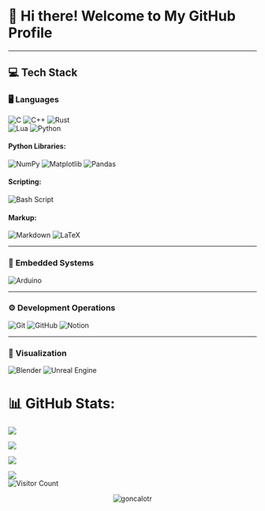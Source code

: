 # 👋 Hi there! Welcome to My GitHub Profile  

---

## 💻 Tech Stack  

### 🖥️ **Languages**  
![C](https://img.shields.io/badge/c-%2300599C.svg?style=for-the-badge&logo=c&logoColor=white) ![C++](https://img.shields.io/badge/c++-%2300599C.svg?style=for-the-badge&logo=c%2B%2B&logoColor=white) ![Rust](https://img.shields.io/badge/rust-%23000000.svg?style=for-the-badge&logo=rust&logoColor=white)  
![Lua](https://img.shields.io/badge/lua-%232C2D72.svg?style=for-the-badge&logo=lua&logoColor=white) ![Python](https://img.shields.io/badge/python-3670A0?style=for-the-badge&logo=python&logoColor=ffdd54)  

#### Python Libraries:
![NumPy](https://img.shields.io/badge/numpy-%23013243.svg?style=for-the-badge&logo=numpy&logoColor=white) ![Matplotlib](https://img.shields.io/badge/Matplotlib-%23ffffff.svg?style=for-the-badge&logo=Matplotlib&logoColor=black) ![Pandas](https://img.shields.io/badge/pandas-%23150458.svg?style=for-the-badge&logo=pandas&logoColor=white)  

#### Scripting:
![Bash Script](https://img.shields.io/badge/bash_script-%23121011.svg?style=for-the-badge&logo=gnu-bash&logoColor=white) 

#### Markup:
![Markdown](https://img.shields.io/badge/markdown-%23000000.svg?style=for-the-badge&logo=markdown&logoColor=white) ![LaTeX](https://img.shields.io/badge/latex-%23008080.svg?style=for-the-badge&logo=latex&logoColor=white)  

---

### 🔌 **Embedded Systems**  
![Arduino](https://img.shields.io/badge/-Arduino-00979D?style=for-the-badge&logo=Arduino&logoColor=white)  

---

### ⚙️ **Development Operations**  
![Git](https://img.shields.io/badge/git-%23F05033.svg?style=for-the-badge&logo=git&logoColor=white) ![GitHub](https://img.shields.io/badge/github-%23121011.svg?style=for-the-badge&logo=github&logoColor=white) ![Notion](https://img.shields.io/badge/Notion-%23000000.svg?style=for-the-badge&logo=notion&logoColor=white)  

---

### 🎨 **Visualization**  
![Blender](https://img.shields.io/badge/blender-%23F5792A.svg?style=for-the-badge&logo=blender&logoColor=white) ![Unreal Engine](https://img.shields.io/badge/unrealengine-%23313131.svg?style=for-the-badge&logo=unrealengine&logoColor=white)  


# 📊 GitHub Stats:
![](https://github-readme-stats.vercel.app/api/top-langs/?username=goncalotr&theme=chartreuse-dark&hide_border=true&include_all_commits=true&count_private=true&layout=donut&langs_count=8)

![](https://github-readme-streak-stats.herokuapp.com/?user=goncalotr&theme=chartreuse-dark&hide_border=true)<br/>

![](https://github-readme-stats.vercel.app/api?username=goncalotr&theme=chartreuse-dark&hide_border=true&include_all_commits=true&count_private=true)<br/>


[![](https://visitcount.itsvg.in/api?id=goncalotr&icon=0&color=1)](https://visitcount.itsvg.in)<br/>
![Visitor Count](https://profile-counter.glitch.me/goncalotr/count.svg)

<p align="center"> <img src="https://komarev.com/ghpvc/?username=goncalotr&label=Profile%20views&color=0e75b6&style=flat" alt="goncalotr" /> </p>

<!--
## 🏆 GitHub Trophies
![](https://github-profile-trophy.vercel.app/?username=goncalotr&theme=radical&no-frame=true&no-bg=true&margin-w=4)
-->


<!-- Proudly created with GPRM ( https://gprm.itsvg.in ) -->



<!--
💻 Tech Stack:
Lua LaTeX Markdown C C++ Python Rust Bash Script Blender NumPy Matplotlib Pandas Git GitHub Arduino Notion Unreal Engine

[![goncalotr's GitHub stats](https://github-readme-stats.vercel.app/api?username=goncalotr&theme=tokyonight&show_icons=true)](https://github.com/goncalotr/github-readme-stats)


[![Top Langs](https://github-readme-stats.vercel.app/api/top-langs/?username=goncalotr&theme=tokyonight)](https://github.com/goncalotr/github-readme-stats)


<!--
https://github.com/anuraghazra/github-readme-stats
most used languages:
Show more languages
You can use the &langs_count= option to increase or decrease the number of languages shown on the card. Valid values are integers between 1 and 20 (inclusive). By default it was set to 5 for normal & donut and 6 for other layouts.
https://github.com/anuraghazra/github-readme-stats

**goncalotr/goncalotr** is a ✨ _special_ ✨ repository because its `README.md` (this file) appears on your GitHub profile.

Here are some ideas to get you started:

- 🔭 I’m currently working on ...
- 🌱 I’m currently learning ...
- 👯 I’m looking to collaborate on ...
- 🤔 I’m looking for help with ...
- 💬 Ask me about ...
- 📫 How to reach me: ...
- 😄 Pronouns: ...
- ⚡ Fun fact: ...
-->
